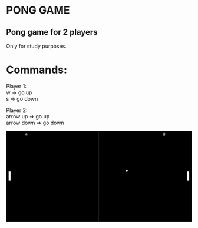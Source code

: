 # PONG GAME

## Pong game for 2 players

Only for study purposes.

# Commands:
Player 1:  
w => go up  
s => go down  

Player 2:  
arrow up => go up  
arrow down => go down

![Game image](img/pong.jpg?raw=true "Pong Game")
